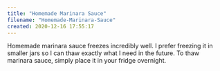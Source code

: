 ```yaml
---
title: "Homemade Marinara Sauce"
filename: "Homemade-Marinara-Sauce"
created: 2020-12-16 17:55:17
---
```

Homemade marinara sauce freezes incredibly well. I prefer freezing it in smaller jars so I can thaw exactly what I need in the future. To thaw marinara sauce, simply place it in your fridge overnight.

